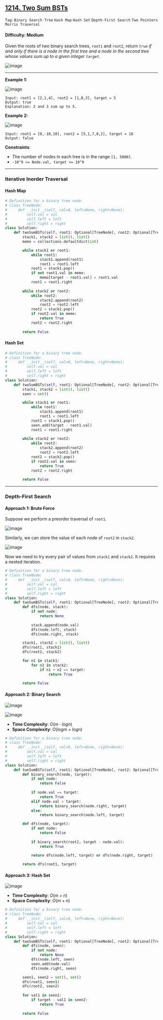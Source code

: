  ## [1214. Two Sum BSTs](https://leetcode.com/problems/two-sum-bsts/)

```Tag```: ```Binary Search Tree``` ```Hash Map``` ```Hash Set``` ```Depth-First Search``` ```Two Pointers``` ```Morris Traversal```

#### Difficulty: Medium

Given the roots of two binary search trees, ```root1``` and ```root2```, return _```true``` if and only if there is a node in the first tree and a node in the second tree whose values sum up to a given integer ```target```_.

![image](https://github.com/quananhle/Python/assets/35042430/3c75f628-a575-4094-b5eb-88200a7f7b8f)

---

__Example 1:__

![image](https://assets.leetcode.com/uploads/2021/02/10/ex1.png)
```
Input: root1 = [2,1,4], root2 = [1,0,3], target = 5
Output: true
Explanation: 2 and 3 sum up to 5.
```

__Example 2:__

![image](https://assets.leetcode.com/uploads/2021/02/10/ex2.png)
```
Input: root1 = [0,-10,10], root2 = [5,1,7,0,2], target = 18
Output: false
```

__Constraints__:

- The number of nodes in each tree is in the range ```[1, 5000]```.
- ```-10^9 <= Node.val, target <= 10^9```

---

### Iterative Inorder Traversal

#### Hash Map

```Python
# Definition for a binary tree node.
# class TreeNode:
#     def __init__(self, val=0, left=None, right=None):
#         self.val = val
#         self.left = left
#         self.right = right
class Solution:
    def twoSumBSTs(self, root1: Optional[TreeNode], root2: Optional[TreeNode], target: int) -> bool:
        stack1, stack2 = list(), list()
        memo = collections.defaultdict(int)

        while stack1 or root1:
            while root1:
                stack1.append(root1)
                root1 = root1.left
            root1 = stack1.pop()
            if not root1.val in memo:
                memo[target - root1.val] = root1.val
            root1 = root1.right
        
        while stack2 or root2:
            while root2:
                stack2.append(root2)
                root2 = root2.left
            root2 = stack2.pop()
            if root2.val in memo:
                return True
            root2 = root2.right
        
        return False
```

#### Hash Set

```Python
# Definition for a binary tree node.
# class TreeNode:
#     def __init__(self, val=0, left=None, right=None):
#         self.val = val
#         self.left = left
#         self.right = right
class Solution:
    def twoSumBSTs(self, root1: Optional[TreeNode], root2: Optional[TreeNode], target: int) -> bool:
        stack1, stack2 = list(), list()
        seen = set()

        while stack1 or root1:
            while root1:
                stack1.append(root1)
                root1 = root1.left
            root1 = stack1.pop()
            seen.add(target - root1.val)
            root1 = root1.right
        
        while stack2 or root2:
            while root2:
                stack2.append(root2)
                root2 = root2.left
            root2 = stack2.pop()
            if root2.val in seen:
                return True
            root2 = root2.right
        
        return False
```

---

### Depth-First Search

#### Approach 1: Brute Force

Suppose we perform a preorder traversal of ```root1```.

![image](https://leetcode.com/problems/two-sum-bsts/Figures/1214/1.png)

Similarly, we can store the value of each node of ```root2``` in ```stack2```.

![image](https://leetcode.com/problems/two-sum-bsts/Figures/1214/2.png)

Now we need to try every pair of values from ```stack1``` and ```stack2```. It requires a nested iteration.

```Python
# Definition for a binary tree node.
# class TreeNode:
#     def __init__(self, val=0, left=None, right=None):
#         self.val = val
#         self.left = left
#         self.right = right
class Solution:
    def twoSumBSTs(self, root1: Optional[TreeNode], root2: Optional[TreeNode], target: int) -> bool:
        def dfs(node, stack):
            if not node:
                return None
            
            stack.append(node.val)
            dfs(node.left, stack)
            dfs(node.right, stack)

        stack1, stack2 = list(), list()
        dfs(root1, stack1)
        dfs(root2, stack2)

        for n1 in stack1:
            for n2 in stack2:
                if n1 + n2 == target:
                    return True
                
        return False
```

#### Approach 2: Binary Search

![image](https://leetcode.com/problems/two-sum-bsts/Figures/1214/b1.png)

![image](https://leetcode.com/problems/two-sum-bsts/Figures/1214/b2.png)

- __Time Complexity__: $O(m⋅log⁡n)$
- __Space Complexity__: $O(log⁡m+log⁡n)$

```Python
# Definition for a binary tree node.
# class TreeNode:
#     def __init__(self, val=0, left=None, right=None):
#         self.val = val
#         self.left = left
#         self.right = right
class Solution:
    def twoSumBSTs(self, root1: Optional[TreeNode], root2: Optional[TreeNode], target: int) -> bool:
        def binary_search(node, target):
            if not node:
                return False
            
            if node.val == target:
                return True
            elif node.val < target:
                return binary_search(node.right, target)
            else:
                return binary_search(node.left, target)

        def dfs(node, target):
            if not node:
                return False
            
            if binary_search(root2, target - node.val):
                return True
            
            return dfs(node.left, target) or dfs(node.right, target)

        return dfs(root1, target)
```

#### Approach 3: Hash Set

![image](https://leetcode.com/problems/two-sum-bsts/Figures/1214/3.png)

- __Time Complexity__: $O(m + ⁡n)$
- __Space Complexity__: $O(⁡m + n)$

```Python
# Definition for a binary tree node.
# class TreeNode:
#     def __init__(self, val=0, left=None, right=None):
#         self.val = val
#         self.left = left
#         self.right = right
class Solution:
    def twoSumBSTs(self, root1: Optional[TreeNode], root2: Optional[TreeNode], target: int) -> bool:
        def dfs(node, seen):
            if not node:
                return None
            dfs(node.left, seen)
            seen.add(node.val)
            dfs(node.right, seen)

        seen1, seen2 = set(), set()
        dfs(root1, seen1)
        dfs(root2, seen2)
    
        for val1 in seen1:
            if target - val1 in seen2:
                return True
        
        return False
```

